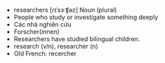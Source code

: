 - researchers [rɪˈsɜːʧəz] Noun (plural)  
- People who study or investigate something deeply  
- Các nhà nghiên cứu  
- Forscher(innen)  
- Researchers have studied bilingual children.  
- research (v/n), researcher (n)  
- Old French: recercher